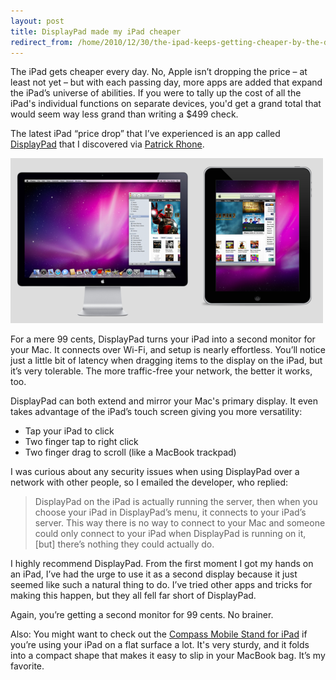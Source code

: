 ```yaml
---
layout: post
title: DisplayPad made my iPad cheaper
redirect_from: /home/2010/12/30/the-ipad-keeps-getting-cheaper-by-the-day/index.html
---
```

<p>The iPad gets cheaper every day.
No, Apple isn’t dropping the price – at least not yet – but with each passing day, more apps are added that expand the iPad’s universe of abilities. If you were to tally up the cost of all the iPad's individual functions on separate devices, you'd get a grand total that would seem way less grand than writing a $499 check.</p>
<p>The latest iPad “price drop” that I’ve experienced is an app called <a href="http://itunes.apple.com/us/app/displaypad/id399786470?mt=8">DisplayPad</a> that I discovered via <a href="http://minimalmac.com/post/2486226286/displaypad-is-another-one-in-the-wholly-carp-i">Patrick Rhone</a>.</p>
<p><a href="/img/displaypad-pe.png"><img class="aligncenter size-full wp-image-2751" title="displaypad-pe" src="/img/displaypad-pe.png" alt="" width="500" height="264" /></a></p>
<p>For a mere 99 cents, DisplayPad turns your iPad into a second monitor for your Mac. It connects over Wi-Fi, and setup is nearly effortless. You’ll notice just a little bit of latency when dragging items to the display on the iPad, but it’s very tolerable. The more traffic-free your network, the better it works, too.</p>
<p>DisplayPad can both extend and mirror your Mac's primary display.  It even takes advantage of the iPad’s touch screen giving you more versatility:</p>
<ul>
<li>Tap your iPad to click</li>
<li>Two finger tap to right click</li>
<li>Two finger drag to scroll (like a MacBook trackpad)</li>
</ul>
<p>I was curious about any security issues when using DisplayPad over a network with other people, so I emailed the developer, who replied:</p>
<blockquote><p>DisplayPad on the iPad is actually running the server, then when you choose your iPad in DisplayPad’s menu, it connects to your iPad’s server. This way there is no way to connect to your Mac and someone could only connect to your iPad when DisplayPad is running on it, [but] there’s nothing they could actually do.</p></blockquote>
<p>I highly recommend DisplayPad.  From the first moment I got my hands on an iPad, I’ve had the urge to use it as a second display because it just seemed like such a natural thing to do. I’ve tried other apps and tricks for making this happen, but they all fell far short of DisplayPad.</p>
<p>Again, you’re getting a second monitor for 99 cents. No brainer.</p>
<p>Also: You might want to check out the <a href="http://www.amazon.com/gp/product/B003XQMUVA?ie=UTF8&amp;tag=practiceffici-20&amp;linkCode=as2&amp;camp=1789&amp;creative=9325&amp;creativeASIN=B003XQMUVA">Compass Mobile Stand for iPad</a> if you’re using your iPad on a flat surface a lot. It's very sturdy, and it folds into a compact shape that makes it easy to slip in your MacBook bag. It’s my favorite.</p>
